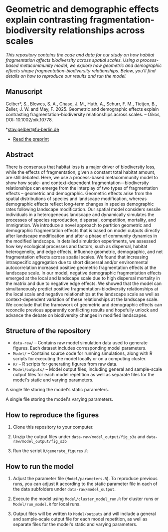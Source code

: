 # Geometric and demographic effects explain contrasting fragmentation-biodiversity relationships across scales

<!-- badges: start -->
<!-- badges: end -->

*This repository contains the code and data for our study on how habitat fragmentation affects biodiversity across spatial scales. Using a process-based metacommunity model, we explore how geometric and demographic effects shape fragmentation–biodiversity relationships. Below, you’ll find details on how to reproduce our results and run the model.*

## Manuscript

Gelber*, S., Blowes, S. A., Chase, J. M., Huth, A., Schurr, F. M., Tietjen, B., Zeller, J. W. and May, F. 2025. Geometric and demographic effects explain contrasting fragmentation-biodiversity relationships across scales. – Oikos, DOI: 10.1002/oik.10778.

*stav.gelber@fu-berlin.de

- [Read the preprint](https://www.biorxiv.org/content/10.1101/2024.02.01.577731v1)

## Abstract

There is consensus that habitat loss is a major driver of biodiversity loss, while the effects of fragmentation, given a constant total habitat amount, are still debated. Here, we use a process-based metacommunity model to show how scale- and context-dependent fragmentation–-biodiversity relationships can emerge from the interplay of two types of fragmentation effects – geometric and demographic. Geometric effects arise from the spatial distributions of species and landscape modification, whereas demographic effects reflect long-term changes in species demographic rates following landscape modification. Our spatial model considers sessile individuals in a heterogeneous landscape and dynamically simulates the processes of species reproduction, dispersal, competition, mortality, and immigration. We introduce a novel approach to partition geometric and demographic fragmentation effects that is based on model outputs directly after landscape modification and after a phase of community dynamics in the modified landscape. In detailed simulation experiments, we assessed how key ecological processes and factors, such as dispersal, habitat heterogeneity, and edge effects, influence geometric, demographic, and net fragmentation effects across spatial scales. We found that increasing intraspecific aggregation due to short dispersal and/or environmental autocorrelation increased positive geometric fragmentation effects at the landscape scale. In our model, negative demographic fragmentation effects emerged at the local and landscape scale due to high dispersal mortality in the matrix and due to negative edge effects. We showed that the model can simultaneously predict positive fragmentation-biodiversity relationships at the local scale and negative relationships at the landscape scale as well as context-dependent variation of these relationships at the landscape scale. We conclude that the framework of geometric and demographic effects can reconcile previous apparently conflicting results and hopefully unlock and advance the debate on biodiversity changes in modified landscapes.

## Structure of the repository

-   `data-raw/` – Contains raw model simulation data used to generate figures. Each dataset includes corresponding model parameters.
-   `Model/` – Contains source code for running simulations, along with R scripts for executing the model locally or on a computing cluster.
-   `R/` – R scripts for generating figures from raw data.
-   `Model/outputs/` – Model output files, including general and sample-scale output files for each model repetition as well as separate files for the model's static and varying parameters.

A single file storing the model's static parameters.

A single file storing the model's varying parameters.
  
## How to reproduce the figures

1. Clone this repository to your computer.

2. Unzip the output files under `data-raw/model_output/fig_s3a` and `data-raw/model_output/fig_s3b`

3. Run the script `R/generate_figures.R`

## How to run the model

1. Adjust the parameter file (`Model/parameters.R`). To reproduce previous runs, you can adjust it according to the static parameter file in each of the data subfolders under `data-raw/model_output`.

2. Execute the model using `Model/cluster_model_run.R` for cluster runs or `Model/run_model.R` for local runs.

3. Output files will be written to `Model/outputs` and will include a general and sample-scale output file for each model repetition, as well as separate files for the model's static and varying parameters.
